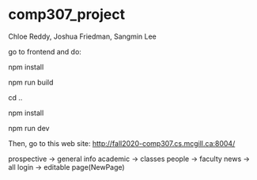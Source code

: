 # comp307_project

Chloe Reddy, 
Joshua Friedman, 
Sangmin Lee

go to frontend and do:

npm install

npm run build

cd ..

npm install

npm run dev

Then, go to this web site: http://fall2020-comp307.cs.mcgill.ca:8004/

prospective -> general info
academic -> classes
people -> faculty
news -> all
login -> editable page(NewPage)